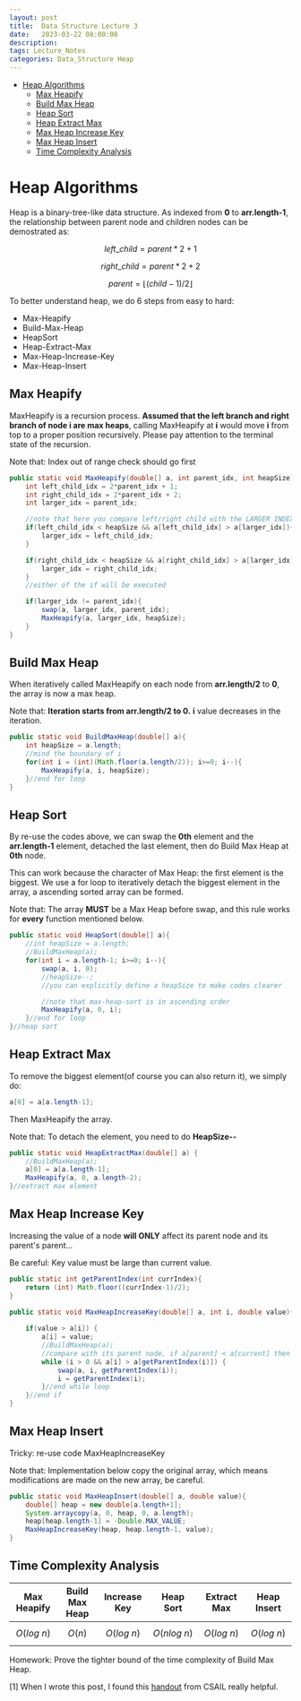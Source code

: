 ```yaml
---
layout: post
title:  Data Structure Lecture 3
date:   2023-03-22 08:00:00
description: 
tags: Lecture_Notes 
categories: Data_Structure Heap
---
```



- [Heap Algorithms](#heap-algorithms)
  - [Max Heapify](#max-heapify)
  - [Build Max Heap](#build-max-heap)
  - [Heap Sort](#heap-sort)
  - [Heap Extract Max](#heap-extract-max)
  - [Max Heap Increase Key](#max-heap-increase-key)
  - [Max Heap Insert](#max-heap-insert)
  - [Time Complexity Analysis](#time-complexity-analysis)


# Heap Algorithms
Heap is a binary-tree-like data structure. As indexed from **0** to **arr.length-1**, the relationship between parent node and children nodes can be demostrated as:


$$ left\_child = parent * 2 + 1 $$


$$ right\_child = parent * 2 + 2 $$


$$ parent = \lfloor(child-1)/2\rfloor$$


To better understand heap, we do 6 steps from easy to hard:

- Max-Heapify
- Build-Max-Heap
- HeapSort
- Heap-Extract-Max
- Max-Heap-Increase-Key
- Max-Heap-Insert


## Max Heapify

MaxHeapify is a recursion process. **Assumed that the left branch and right branch of node i are max heaps**, calling MaxHeapify at **i** would move **i** from top to a proper position recursively. Please pay attention to the terminal state of the recursion.

Note that:
Index out of range check should go first

```java
public static void MaxHeapify(double[] a, int parent_idx, int heapSize){
    int left_child_idx = 2*parent_idx + 1;
    int right_child_idx = 2*parent_idx + 2;
    int larger_idx = parent_idx;

    //note that here you compare left/right child with the LARGER INDEX, not the parent index
    if(left_child_idx < heapSize && a[left_child_idx] > a[larger_idx]){
        larger_idx = left_child_idx;
    }

    if(right_child_idx < heapSize && a[right_child_idx] > a[larger_idx]){
        larger_idx = right_child_idx;
    }
    //either of the if will be executed

    if(larger_idx != parent_idx){
        swap(a, larger_idx, parent_idx);
        MaxHeapify(a, larger_idx, heapSize);
    }
}
```


## Build Max Heap
When iteratively called MaxHeapify on each node from **arr.length/2** to **0**, the array is now a max heap.

Note that:
**Iteration starts from arr.length/2 to 0.**
**i** value decreases in the iteration.
```java
public static void BuildMaxHeap(double[] a){
    int heapSize = a.length;
    //mind the boundary of i
    for(int i = (int)(Math.floor(a.length/2)); i>=0; i--){
        MaxHeapify(a, i, heapSize);
    }//end for loop
}
```


## Heap Sort
By re-use the codes above, we can swap the **0th** element and the **arr.length-1** element, detached the last element, then do Build Max Heap at **0th** node.

This can work because the character of Max Heap: the first element is the biggest. We use a for loop to iteratively detach the biggest element in the array, a ascending sorted array can be formed.

Note that:
The array **MUST** be a Max Heap before swap, and this rule works for **every** function mentioned below.

```java
public static void HeapSort(double[] a){
    //int heapSize = a.length;
    //BuildMaxHeap(a);
    for(int i = a.length-1; i>=0; i--){
        swap(a, i, 0);
        //heapSize--;
        //you can explicitly define a heapSize to make codes clearer

        //note that max-heap-sort is in ascending order
        MaxHeapify(a, 0, i);
    }//end for loop
}//heap sort
```

## Heap Extract Max
To remove the biggest element(of course you can also return it), we simply do:
```java
a[0] = a[a.length-1];
```
Then MaxHeapify the array.

Note that:
To detach the element, you need to do **HeapSize--**
```java
public static void HeapExtractMax(double[] a) {
    //BuildMaxHeap(a);
    a[0] = a[a.length-1];
    MaxHeapify(a, 0, a.length-2);
}//extract max element
```


## Max Heap Increase Key
Increasing the value of a node **will ONLY** affect its parent node and its parent's parent...

Be careful: Key value must be large than current value.
```java
public static int getParentIndex(int currIndex){
    return (int) Math.floor((currIndex-1)/2);
}

public static void MaxHeapIncreaseKey(double[] a, int i, double value){
    
    if(value > a[i]) {
        a[i] = value;
        //BuildMaxHeap(a);
        //compare with its parent node, if a[parent] < a[current] then swap
        while (i > 0 && a[i] > a[getParentIndex(i)]) {
            swap(a, i, getParentIndex(i));
            i = getParentIndex(i);
        }//end while loop
    }//end if
}
```


## Max Heap Insert
Tricky: re-use code MaxHeapIncreaseKey

Note that:
Implementation below copy the original array, which means modifications are made on the new array, be careful.
```java
public static void MaxHeapInsert(double[] a, double value){
    double[] heap = new double[a.length+1];
    System.arraycopy(a, 0, heap, 0, a.length);
    heap[heap.length-1] = -Double.MAX_VALUE;
    MaxHeapIncreaseKey(heap, heap.length-1, value);
}
```


## Time Complexity Analysis
|Max Heapify|Build Max Heap|Increase Key|Heap Sort|Extract Max|Heap Insert|
|:---:|:---:|:---:|:---:|:---:|:---:|
|$$O(log\ n)$$|$$O(n)$$|$$O(log\ n)$$|$$O(nlog\ n)$$|$$O(log\ n)$$|$$O(log\ n)$$|

Homework: Prove the tighter bound of the time complexity of Build Max Heap.


[1] When I wrote this post, I found this [handout](https://courses.csail.mit.edu/6.006/fall10/handouts/recitation10-8.pdf) from CSAIL really helpful.
